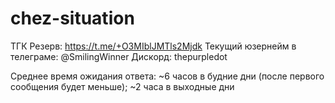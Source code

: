 # chez-situation

ТГК Резерв: https://t.me/+O3MIblJMTls2Mjdk
Текущий юзернейм в телеграме: @SmilingWinner
Дискорд: thepurpledot

Среднее время ожидания ответа: ~6 часов в будние дни (после первого сообщения будет меньше); ~2 часа в выходные дни
